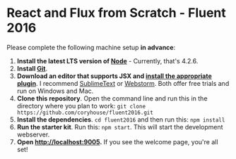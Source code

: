 # React and Flux from Scratch - Fluent 2016

Please complete the following machine setup **in advance**:  
 1. **Install the latest LTS version of [Node](https://nodejs.org)** - Currently, that's 4.2.6.  
 2. **Install [Git](https://git-scm.com/downloads)**.  
 3. **Download an editor that supports JSX and [install the appropriate plugin](https://github.com/facebook/react/wiki/Complementary-Tools#jsx-integrations)**. I recommend [SublimeText](http://www.sublimetext.com) or [Webstorm](https://www.jetbrains.com/webstorm/). Both offer free trials and run on Windows and Mac.  
 4. **Clone this repository**. Open the command line and run this in the directory where you plan to work: 
```git clone https://github.com/coryhouse/fluent2016.git```  
 5. **Install the dependencies**. `cd fluent2016` and then run this: `npm install`  
 6. **Run the starter kit**. Run this: `npm start`. This will start the development webserver.  
 7. **Open [http://localhost:9005](http://localhost:9005).** If you see the welcome page, you're all set!
